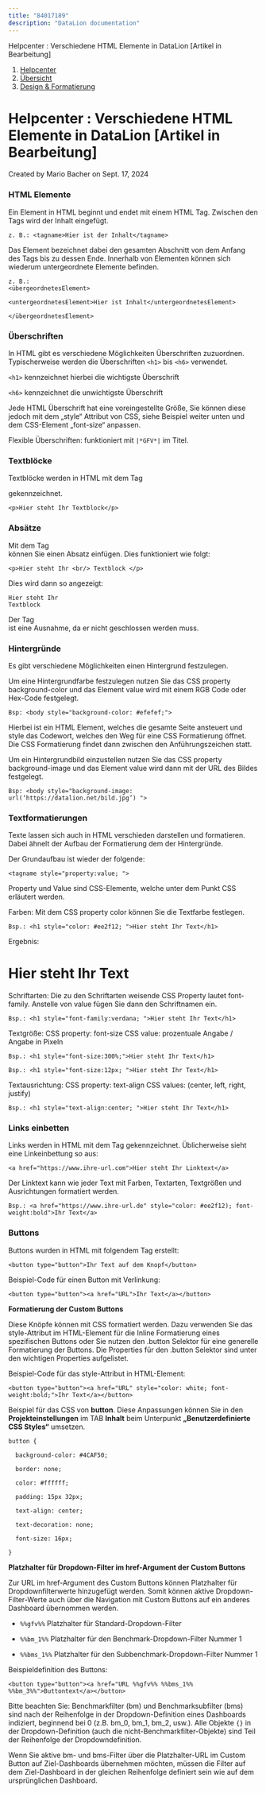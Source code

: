 ```yaml
---
title: "84017189"
description: "DataLion documentation"
---
```


Helpcenter : Verschiedene HTML Elemente in DataLion \[Artikel in Bearbeitung\]  

1.  [Helpcenter](index.html)
2.  [Übersicht](2982609.html)
3.  [Design & Formatierung](3407981.html)

# Helpcenter : Verschiedene HTML Elemente in DataLion \[Artikel in Bearbeitung\]

Created by Mario Bacher on Sept. 17, 2024

### **HTML Elemente**

Ein Element in HTML beginnt und endet mit einem HTML Tag. Zwischen den Tags wird der Inhalt eingefügt.

```
z. B.: <tagname>Hier ist der Inhalt</tagname>
```

Das Element bezeichnet dabei den gesamten Abschnitt von dem Anfang des Tags bis zu dessen Ende. Innerhalb von Elementen können sich wiederum untergeordnete Elemente befinden.

```
z. B.:
<übergeordnetesElement>

<untergeordnetesElement>Hier ist Inhalt</untergeordnetesElement>

</übergeordnetesElement>
```

### **Überschriften**

In HTML gibt es verschiedene Möglichkeiten Überschriften zuzuordnen. Typischerweise werden die Überschriften `<h1>` bis `<h6>` verwendet.

`<h1>` kennzeichnet hierbei die wichtigste Überschrift

`<h6>` kennzeichnet die unwichtigste Überschrift

Jede HTML Überschrift hat eine voreingestellte Größe, Sie können diese jedoch mit dem „style“ Attribut von CSS, siehe Beispiel weiter unten und dem CSS-Element „font-size“ anpassen.

Flexible Überschriften: funktioniert mit `|*GFV*|` im Titel.

### **Textblöcke**

Textblöcke werden in HTML mit dem Tag <p> gekennzeichnet.

```
<p>Hier steht Ihr Textblock</p>
```

### **Absätze**

Mit dem Tag <br/> können Sie einen Absatz einfügen. Dies funktioniert wie folgt:

```
<p>Hier steht Ihr <br/> Textblock </p>
```

Dies wird dann so angezeigt:

```
Hier steht Ihr 
Textblock
```

Der Tag <br/> ist eine Ausnahme, da er nicht geschlossen werden muss.

### **Hintergründe**

Es gibt verschiedene Möglichkeiten einen Hintergrund festzulegen.

Um eine Hintergrundfarbe festzulegen nutzen Sie das CSS property background-color und das Element value wird mit einem RGB Code oder Hex-Code festgelegt.

```
Bsp: <body style="background-color: #efefef;">
```

Hierbei ist <body> ein HTML Element, welches die gesamte Seite ansteuert und style das Codewort, welches den Weg für eine CSS Formatierung öffnet. Die CSS Formatierung findet dann zwischen den Anführungszeichen statt.

Um ein Hintergrundbild einzustellen nutzen Sie das CSS property background-image und das Element value wird dann mit der URL des Bildes festgelegt.

```
Bsp: <body style="background-image: url(‘https://datalion.net/bild.jpg’) ">
```

### **Textformatierungen**

Texte lassen sich auch in HTML verschieden darstellen und formatieren. Dabei ähnelt der Aufbau der Formatierung dem der Hintergründe.

Der Grundaufbau ist wieder der folgende:

```
<tagname style="property:value; ">
```

Property und Value sind CSS-Elemente, welche unter dem Punkt CSS erläutert werden.

Farben: Mit dem CSS property color können Sie die Textfarbe festlegen.

```
Bsp.: <h1 style="color: #ee2f12; ">Hier steht Ihr Text</h1>
```

Ergebnis:

# Hier steht Ihr Text

Schriftarten: Die zu den Schriftarten weisende CSS Property lautet font-family. Anstelle von value fügen Sie dann den Schriftnamen ein.

```
Bsp.: <h1 style="font-family:verdana; ">Hier steht Ihr Text</h1>
```

Textgröße: CSS property: font-size CSS value: prozentuale Angabe / Angabe in Pixeln

```
Bsp.: <h1 style="font-size:300%;">Hier steht Ihr Text</h1>

Bsp.: <h1 style="font-size:12px; ">Hier steht Ihr Text</h1>
```

Textausrichtung: CSS property: text-align CSS values: (center, left, right, justify)

```
Bsp.: <h1 style="text-align:center; ">Hier steht Ihr Text</h1>
```

### **Links einbetten**

Links werden in HTML mit dem <a> Tag gekennzeichnet. Üblicherweise sieht eine Linkeinbettung so aus:

```
<a href="https://www.ihre-url.com">Hier steht Ihr Linktext</a>
```

Der Linktext kann wie jeder Text mit Farben, Textarten, Textgrößen und Ausrichtungen formatiert werden.

```
Bsp.: <a href="https://www.ihre-url.de" style="color: #ee2f12); font-weight:bold">Ihr Text</a>
```

### **Buttons**

Buttons wurden in HTML mit folgendem Tag erstellt:

```
<button type="button">Ihr Text auf dem Knopf</button>
```

Beispiel-Code für einen Button mit Verlinkung:

```
<button type="button"><a href="URL">Ihr Text</a></button>
```

**Formatierung der Custom Buttons**

Diese Knöpfe können mit CSS formatiert werden. Dazu verwenden Sie das style-Attribut im HTML-Element für die Inline Formatierung eines spezifischen Buttons oder Sie nutzen den .button Selektor für eine generelle Formatierung der Buttons. Die Properties für den .button Selektor sind unter den wichtigen Properties aufgelistet.

Beispiel-Code für das style-Attribut in HTML-Element:

```
<button type="button"><a href="URL" style="color: white; font-weight:bold;">Ihr Text</a></button>
```

Beispiel für das CSS von **button**. Diese Anpassungen können Sie in den **Projekteinstellungen** im TAB **Inhalt** beim Unterpunkt **„Benutzerdefinierte CSS Styles“** umsetzen.

```
button {

  background-color: #4CAF50;

  border: none;

  color: #ffffff;

  padding: 15px 32px;

  text-align: center;

  text-decoration: none;

  font-size: 16px;

}
```

**Platzhalter für Dropdown-Filter im href-Argument der Custom Buttons**

Zur URL im href-Argument des Custom Buttons können Platzhalter für Dropdownfilterwerte hinzugefügt werden. Somit können aktive Dropdown-Filter-Werte auch über die Navigation mit Custom Buttons auf ein anderes Dashboard übernommen werden.

-   `%%gfv%%` Platzhalter für Standard-Dropdown-Filter
    
-   `%%bm_1%%` Platzhalter für den Benchmark-Dropdown-Filter Nummer 1
    
-   `%%bms_1%%` Platzhalter für den Subbenchmark-Dropdown-Filter Nummer 1
    

Beispieldefinition des Buttons:

```
<button type="button"><a href="URL %%gfv%% %%bms_1%% %%bm_3%%">Buttontext</a></button>
```

Bitte beachten Sie: Benchmarkfilter (bm) und Benchmarksubfilter (bms) sind nach der Reihenfolge in der Dropdown-Definition eines Dashboards indiziert, beginnend bei 0 (z.B. bm_0, bm_1, bm_2, usw.). Alle Objekte `{}` in der Dropdown-Definition (auch die nicht-Benchmarkfilter-Objekte) sind Teil der Reihenfolge der Dropdowndefinition. 

Wenn Sie aktive bm- und bms-Filter über die Platzhalter-URL im Custom Button auf Ziel-Dashboards übernehmen möchten, müssen die Filter auf dem Ziel-Dashboard in der gleichen Reihenfolge definiert sein wie auf dem ursprünglichen Dashboard.